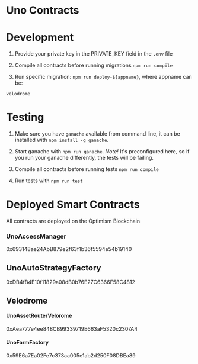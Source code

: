 # Uno Contracts
# Development

1. Provide your private key in the PRIVATE_KEY field in the `.env` file

2. Compile all contracts before running migrations `npm run compile`

3. Run specific migration: `npm run deploy-${appname}`, where appname can be:
```
velodrome
```

# Testing

1. Make sure you have `ganache` available from command line, it can be installed with `npm install -g ganache`.

2. Start ganache with `npm run ganache`. *Note!* It's preconfigured here, so if you run your ganache differently, the tests will be failing.

3. Compile all contracts before running tests `npm run compile`

4. Run tests with `npm run test`


# Deployed Smart Contracts

All contracts are deployed on the Optimism Blockchain

### UnoAccessManager

0x693148ae24AbB879e2f63f1b36f5594e54b19140

## UnoAutoStrategyFactory

0xDB4fB4E10f11829a08dB0b76E27C6366F58C4812


## Velodrome

#### UnoAssetRouterVelorome

0xAea777e4ee848CB99339719E663aF5320c2307A4

#### UnoFarmFactory

0x59E6a7Ea02Fe7c373aa005e1ab2d250F08DBEa89
